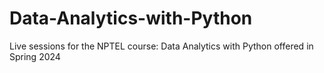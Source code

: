 # Data-Analytics-with-Python
Live sessions for the NPTEL course: Data Analytics with Python offered in Spring 2024
